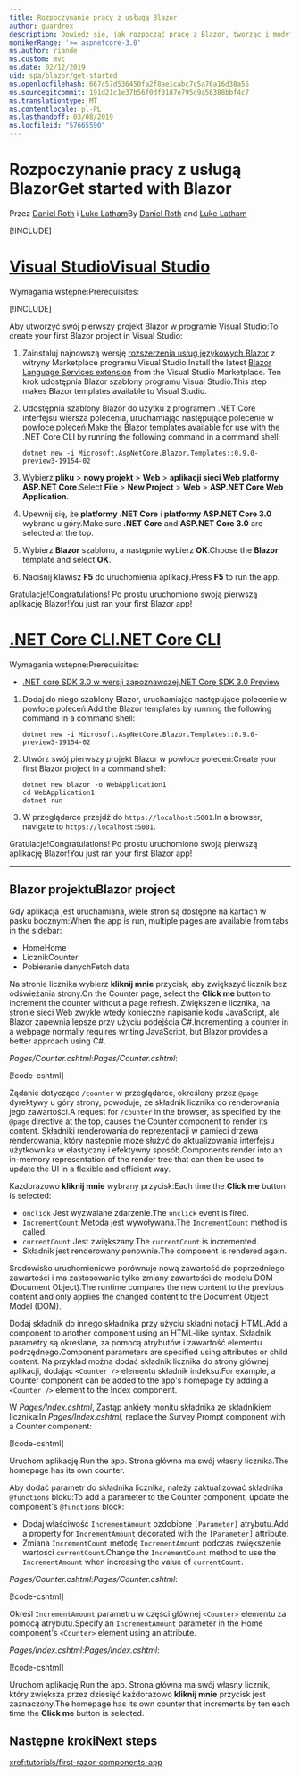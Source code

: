 ```yaml
---
title: Rozpoczynanie pracy z usługą Blazor
author: guardrex
description: Dowiedz się, jak rozpocząć pracę z Blazor, tworząc i modyfikując projekt Blazor.
monikerRange: '>= aspnetcore-3.0'
ms.author: riande
ms.custom: mvc
ms.date: 02/12/2019
uid: spa/blazor/get-started
ms.openlocfilehash: 667c57d536450fa2f8ae1cabc7c5a76a16d38a55
ms.sourcegitcommit: 191d21c1e37b56f0df0187e795d9a56388bbf4c7
ms.translationtype: MT
ms.contentlocale: pl-PL
ms.lasthandoff: 03/08/2019
ms.locfileid: "57665590"
---
```

# <a name="get-started-with-blazor"></a><span data-ttu-id="c7165-103">Rozpoczynanie pracy z usługą Blazor</span><span class="sxs-lookup"><span data-stu-id="c7165-103">Get started with Blazor</span></span>

<span data-ttu-id="c7165-104">Przez [Daniel Roth](https://github.com/danroth27) i [Luke Latham](https://github.com/guardrex)</span><span class="sxs-lookup"><span data-stu-id="c7165-104">By [Daniel Roth](https://github.com/danroth27) and [Luke Latham](https://github.com/guardrex)</span></span>

[!INCLUDE[](~/includes/razor-components-preview-notice.md)]

# <a name="visual-studiotabvisual-studio"></a>[<span data-ttu-id="c7165-105">Visual Studio</span><span class="sxs-lookup"><span data-stu-id="c7165-105">Visual Studio</span></span>](#tab/visual-studio)

<span data-ttu-id="c7165-106">Wymagania wstępne:</span><span class="sxs-lookup"><span data-stu-id="c7165-106">Prerequisites:</span></span>

[!INCLUDE[](~/includes/net-core-prereqs-vs-3.0.md)]

<span data-ttu-id="c7165-107">Aby utworzyć swój pierwszy projekt Blazor w programie Visual Studio:</span><span class="sxs-lookup"><span data-stu-id="c7165-107">To create your first Blazor project in Visual Studio:</span></span>

1. <span data-ttu-id="c7165-108">Zainstaluj najnowszą wersję [rozszerzenia usług językowych Blazor](https://go.microsoft.com/fwlink/?linkid=870389) z witryny Marketplace programu Visual Studio.</span><span class="sxs-lookup"><span data-stu-id="c7165-108">Install the latest [Blazor Language Services extension](https://go.microsoft.com/fwlink/?linkid=870389) from the Visual Studio Marketplace.</span></span> <span data-ttu-id="c7165-109">Ten krok udostępnia Blazor szablony programu Visual Studio.</span><span class="sxs-lookup"><span data-stu-id="c7165-109">This step makes Blazor templates available to Visual Studio.</span></span>
1. <span data-ttu-id="c7165-110">Udostępnia szablony Blazor do użytku z programem .NET Core interfejsu wiersza polecenia, uruchamiając następujące polecenie w powłoce poleceń:</span><span class="sxs-lookup"><span data-stu-id="c7165-110">Make the Blazor templates available for use with the .NET Core CLI by running the following command in a command shell:</span></span>

   ```console
   dotnet new -i Microsoft.AspNetCore.Blazor.Templates::0.9.0-preview3-19154-02
   ```

1. <span data-ttu-id="c7165-111">Wybierz **pliku** > **nowy projekt** > **Web** > **aplikacji sieci Web platformy ASP.NET Core**.</span><span class="sxs-lookup"><span data-stu-id="c7165-111">Select **File** > **New Project** > **Web** > **ASP.NET Core Web Application**.</span></span>
1. <span data-ttu-id="c7165-112">Upewnij się, że **platformy .NET Core** i **platformy ASP.NET Core 3.0** wybrano u góry.</span><span class="sxs-lookup"><span data-stu-id="c7165-112">Make sure **.NET Core** and **ASP.NET Core 3.0** are selected at the top.</span></span>
1. <span data-ttu-id="c7165-113">Wybierz **Blazor** szablonu, a następnie wybierz **OK**.</span><span class="sxs-lookup"><span data-stu-id="c7165-113">Choose the **Blazor** template and select **OK**.</span></span>
1. <span data-ttu-id="c7165-114">Naciśnij klawisz **F5** do uruchomienia aplikacji.</span><span class="sxs-lookup"><span data-stu-id="c7165-114">Press **F5** to run the app.</span></span>

<span data-ttu-id="c7165-115">Gratulacje!</span><span class="sxs-lookup"><span data-stu-id="c7165-115">Congratulations!</span></span> <span data-ttu-id="c7165-116">Po prostu uruchomiono swoją pierwszą aplikację Blazor!</span><span class="sxs-lookup"><span data-stu-id="c7165-116">You just ran your first Blazor app!</span></span>

<!--

# [Visual Studio Code](#tab/visual-studio-code)

Prerequisites:

[!INCLUDE[](~/includes/net-core-prereqs-vsc-3.0.md)]

To create your first Blazor project in Visual Studio Code:

1. Execute the following command in a command shell:

   ```console
   dotnet new blazor -o WebApplication1
   ```

1. Open the *WebApplication1* folder in Visual Studio Code.

1. Visual Studio code offers to create assets to build and debug the app, which includes the *tasks.json* and *launch.json* files. Select **Yes** to add the assets.

1. Execute the app using the Visual Studio Code debugger.

1. In a browser, navigate to `https://localhost:5001`.

Congratulations! You just ran your first Blazor app!

# [Visual Studio for Mac](#tab/visual-studio-mac)

.NET Core 3.0 will be supported with Visual Studio for Mac version 8.0 or later. Visual Studio for Mac version 8.0 Preview isn't available at this time.

Use the [.NET Core CLI version of this topic](xref:razor-components/get-started?tabs=netcore-cli) on macOS.

[!INCLUDE[](~/includes/net-core-prereqs-mac-3.0.md)]

To create your first project Blazor project in Visual Studio for Mac:

1. Select **File** > **New Solution** or **New Project**.
1. In the sidebar, select **.NET Core** > **App**.
1. Select **Blazor** and select **Next**.
1. The **Target Framework** defaults to **.NET Core 3.0**. Select **Next**.
1. In the **Project Name** field, enter `WebApplication1`. Select **Create**.
1. Select **Run** > **Run Without Debugging** to run the app *without the debugger*. Running with the debugger isn't supported at this time.

Congratulations! You just ran your first Blazor app!
-->

# <a name="net-core-clitabnetcore-cli"></a>[<span data-ttu-id="c7165-117">.NET Core CLI</span><span class="sxs-lookup"><span data-stu-id="c7165-117">.NET Core CLI</span></span>](#tab/netcore-cli/)

<span data-ttu-id="c7165-118">Wymagania wstępne:</span><span class="sxs-lookup"><span data-stu-id="c7165-118">Prerequisites:</span></span>

* [<span data-ttu-id="c7165-119">.NET core SDK 3.0 w wersji zapoznawczej</span><span class="sxs-lookup"><span data-stu-id="c7165-119">.NET Core SDK 3.0 Preview</span></span>](https://dotnet.microsoft.com/download/dotnet-core/3.0)

1. <span data-ttu-id="c7165-120">Dodaj do niego szablony Blazor, uruchamiając następujące polecenie w powłoce poleceń:</span><span class="sxs-lookup"><span data-stu-id="c7165-120">Add the Blazor templates by running the following command in a command shell:</span></span>

   ```console
   dotnet new -i Microsoft.AspNetCore.Blazor.Templates::0.9.0-preview3-19154-02
   ```

1. <span data-ttu-id="c7165-121">Utwórz swój pierwszy projekt Blazor w powłoce poleceń:</span><span class="sxs-lookup"><span data-stu-id="c7165-121">Create your first Blazor project in a command shell:</span></span>

   ```console
   dotnet new blazor -o WebApplication1
   cd WebApplication1
   dotnet run
   ```

1. <span data-ttu-id="c7165-122">W przeglądarce przejdź do `https://localhost:5001`.</span><span class="sxs-lookup"><span data-stu-id="c7165-122">In a browser, navigate to `https://localhost:5001`.</span></span>

<span data-ttu-id="c7165-123">Gratulacje!</span><span class="sxs-lookup"><span data-stu-id="c7165-123">Congratulations!</span></span> <span data-ttu-id="c7165-124">Po prostu uruchomiono swoją pierwszą aplikację Blazor!</span><span class="sxs-lookup"><span data-stu-id="c7165-124">You just ran your first Blazor app!</span></span>

---

## <a name="blazor-project"></a><span data-ttu-id="c7165-125">Blazor projektu</span><span class="sxs-lookup"><span data-stu-id="c7165-125">Blazor project</span></span>

<span data-ttu-id="c7165-126">Gdy aplikacja jest uruchamiana, wiele stron są dostępne na kartach w pasku bocznym:</span><span class="sxs-lookup"><span data-stu-id="c7165-126">When the app is run, multiple pages are available from tabs in the sidebar:</span></span>

* <span data-ttu-id="c7165-127">Home</span><span class="sxs-lookup"><span data-stu-id="c7165-127">Home</span></span>
* <span data-ttu-id="c7165-128">Licznik</span><span class="sxs-lookup"><span data-stu-id="c7165-128">Counter</span></span>
* <span data-ttu-id="c7165-129">Pobieranie danych</span><span class="sxs-lookup"><span data-stu-id="c7165-129">Fetch data</span></span>

<span data-ttu-id="c7165-130">Na stronie licznika wybierz **kliknij mnie** przycisk, aby zwiększyć licznik bez odświeżania strony.</span><span class="sxs-lookup"><span data-stu-id="c7165-130">On the Counter page, select the **Click me** button to increment the counter without a page refresh.</span></span> <span data-ttu-id="c7165-131">Zwiększenie licznika, na stronie sieci Web zwykle wtedy konieczne napisanie kodu JavaScript, ale Blazor zapewnia lepsze przy użyciu podejścia C#.</span><span class="sxs-lookup"><span data-stu-id="c7165-131">Incrementing a counter in a webpage normally requires writing JavaScript, but Blazor provides a better approach using C#.</span></span>

<span data-ttu-id="c7165-132">*Pages/Counter.cshtml*:</span><span class="sxs-lookup"><span data-stu-id="c7165-132">*Pages/Counter.cshtml*:</span></span>

[!code-cshtml[](get-started/samples_snapshot/3.x/Counter1.cshtml)]

<span data-ttu-id="c7165-133">Żądanie dotyczące `/counter` w przeglądarce, określony przez `@page` dyrektywy u góry strony, powoduje, że składnik licznika do renderowania jego zawartości.</span><span class="sxs-lookup"><span data-stu-id="c7165-133">A request for `/counter` in the browser, as specified by the `@page` directive at the top, causes the Counter component to render its content.</span></span> <span data-ttu-id="c7165-134">Składniki renderowania do reprezentacji w pamięci drzewa renderowania, który następnie może służyć do aktualizowania interfejsu użytkownika w elastyczny i efektywny sposób.</span><span class="sxs-lookup"><span data-stu-id="c7165-134">Components render into an in-memory representation of the render tree that can then be used to update the UI in a flexible and efficient way.</span></span>

<span data-ttu-id="c7165-135">Każdorazowo **kliknij mnie** wybrany przycisk:</span><span class="sxs-lookup"><span data-stu-id="c7165-135">Each time the **Click me** button is selected:</span></span>

* <span data-ttu-id="c7165-136">`onclick` Jest wyzwalane zdarzenie.</span><span class="sxs-lookup"><span data-stu-id="c7165-136">The `onclick` event is fired.</span></span>
* <span data-ttu-id="c7165-137">`IncrementCount` Metoda jest wywoływana.</span><span class="sxs-lookup"><span data-stu-id="c7165-137">The `IncrementCount` method is called.</span></span>
* <span data-ttu-id="c7165-138">`currentCount` Jest zwiększany.</span><span class="sxs-lookup"><span data-stu-id="c7165-138">The `currentCount` is incremented.</span></span>
* <span data-ttu-id="c7165-139">Składnik jest renderowany ponownie.</span><span class="sxs-lookup"><span data-stu-id="c7165-139">The component is rendered again.</span></span>

<span data-ttu-id="c7165-140">Środowisko uruchomieniowe porównuje nową zawartość do poprzedniego zawartości i ma zastosowanie tylko zmiany zawartości do modelu DOM (Document Object).</span><span class="sxs-lookup"><span data-stu-id="c7165-140">The runtime compares the new content to the previous content and only applies the changed content to the Document Object Model (DOM).</span></span>

<span data-ttu-id="c7165-141">Dodaj składnik do innego składnika przy użyciu składni notacji HTML.</span><span class="sxs-lookup"><span data-stu-id="c7165-141">Add a component to another component using an HTML-like syntax.</span></span> <span data-ttu-id="c7165-142">Składnik parametry są określane, za pomocą atrybutów i zawartość elementu podrzędnego.</span><span class="sxs-lookup"><span data-stu-id="c7165-142">Component parameters are specified using attributes or child content.</span></span> <span data-ttu-id="c7165-143">Na przykład można dodać składnik licznika do strony głównej aplikacji, dodając `<Counter />` elementu składnik indeksu.</span><span class="sxs-lookup"><span data-stu-id="c7165-143">For example, a Counter component can be added to the app's homepage by adding a `<Counter />` element to the Index component.</span></span>

<span data-ttu-id="c7165-144">W *Pages/Index.cshtml*, Zastąp ankiety monitu składnika ze składnikiem licznika:</span><span class="sxs-lookup"><span data-stu-id="c7165-144">In *Pages/Index.cshtml*, replace the Survey Prompt component with a Counter component:</span></span>

[!code-cshtml[](get-started/samples_snapshot/3.x/Index1.cshtml?highlight=7)]

<span data-ttu-id="c7165-145">Uruchom aplikację.</span><span class="sxs-lookup"><span data-stu-id="c7165-145">Run the app.</span></span> <span data-ttu-id="c7165-146">Strona główna ma swój własny licznika.</span><span class="sxs-lookup"><span data-stu-id="c7165-146">The homepage has its own counter.</span></span>

<span data-ttu-id="c7165-147">Aby dodać parametr do składnika licznika, należy zaktualizować składnika `@functions` bloku:</span><span class="sxs-lookup"><span data-stu-id="c7165-147">To add a parameter to the Counter component, update the component's `@functions` block:</span></span>

* <span data-ttu-id="c7165-148">Dodaj właściwość `IncrementAmount` ozdobione `[Parameter]` atrybutu.</span><span class="sxs-lookup"><span data-stu-id="c7165-148">Add a property for `IncrementAmount` decorated with the `[Parameter]` attribute.</span></span>
* <span data-ttu-id="c7165-149">Zmiana `IncrementCount` metodę `IncrementAmount` podczas zwiększenie wartości `currentCount`.</span><span class="sxs-lookup"><span data-stu-id="c7165-149">Change the `IncrementCount` method to use the `IncrementAmount` when increasing the value of `currentCount`.</span></span>

<span data-ttu-id="c7165-150">*Pages/Counter.cshtml*:</span><span class="sxs-lookup"><span data-stu-id="c7165-150">*Pages/Counter.cshtml*:</span></span>

[!code-cshtml[](get-started/samples_snapshot/3.x/Counter2.cshtml?highlight=4,8)]

<span data-ttu-id="c7165-151">Określ `IncrementAmount` parametru w części głównej `<Counter>` elementu za pomocą atrybutu.</span><span class="sxs-lookup"><span data-stu-id="c7165-151">Specify an `IncrementAmount` parameter in the Home component's `<Counter>` element using an attribute.</span></span>

<span data-ttu-id="c7165-152">*Pages/Index.cshtml*:</span><span class="sxs-lookup"><span data-stu-id="c7165-152">*Pages/Index.cshtml*:</span></span>

[!code-cshtml[](get-started/samples_snapshot/3.x/Index2.cshtml)]

<span data-ttu-id="c7165-153">Uruchom aplikację.</span><span class="sxs-lookup"><span data-stu-id="c7165-153">Run the app.</span></span> <span data-ttu-id="c7165-154">Strona główna ma swój własny licznik, który zwiększa przez dziesięć każdorazowo **kliknij mnie** przycisk jest zaznaczony.</span><span class="sxs-lookup"><span data-stu-id="c7165-154">The homepage has its own counter that increments by ten each time the **Click me** button is selected.</span></span>

## <a name="next-steps"></a><span data-ttu-id="c7165-155">Następne kroki</span><span class="sxs-lookup"><span data-stu-id="c7165-155">Next steps</span></span>

<xref:tutorials/first-razor-components-app>
